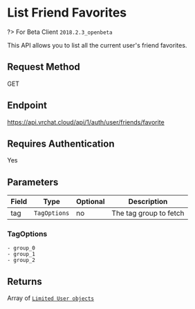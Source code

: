 # List Friend Favorites

?> For Beta Client `2018.2.3_openbeta`

This API allows you to list all the current user's friend favorites.

## Request Method
GET

## Endpoint
https://api.vrchat.cloud/api/1/auth/user/friends/favorite

## Requires Authentication
Yes

## Parameters

Field | Type | Optional | Description
------|------|----------|------------
tag | `TagOptions` | no | The tag group to fetch

### TagOptions

    - group_0
    - group_1
    - group_2

## Returns

Array of [`Limited User objects`](../API%20Objects/User.md)
